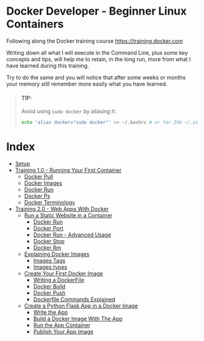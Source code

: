 # Docker Developer - Beginner Linux Containers

Following along the Docker training course https://training.docker.com

Writing down all what I will execute in the Command Line, plus some key concepts and tips, will help me to retain, in the long run, more from what I have learned during this training.

Try to do the same and you will notice that after some weeks or months your memory still remember more easily what you have learned.

> #### TIP:
>   Avoid using `sudo docker` by aliasing it:
>   
>   ```bash
>   echo 'alias docker="sudo docker"' >> ~/.bashrc # or for ZSH ~/.zshrc
>   ```


# Index

* [Setup](training/setup.md)
* [Training 1.0 - Running Your First Container](training/1.0/running-your-first-container.md)
    + [Docker Pull](training/1.0/running-your-first-container.md#docker-pull)
    + [Docker Images](training/1.0/running-your-first-container.md#docker-images)
    + [Docker Run](training/1.0/running-your-first-container.md#docker-run)
    + [Docker Ps](training/1.0/running-your-first-container.md#docker-ps)
    + [Docker Terminology](training/1.0/running-your-first-container.md#docker-terminology)
* [Training 2.0 - Web Apps With Docker](training/2.0/run-a-static-website-in-a-container.md)
    + [Run a Static Website in a Container](training/2.0/run-a-static-website-in-a-container.md)
        + [Docker Run](training/2.0/run-a-static-website-in-a-container.md#docker-run)
        + [Docker Port](training/2.0/run-a-static-website-in-a-container.md#docker-port)
        + [Docker Run - Advanced Usage](training/2.0/run-a-static-website-in-a-container.md#docker-run-advanced-usage)
        + [Docker Stop](training/2.0/run-a-static-website-in-a-container.md#docker-stop)
        + [Docker Rm](training/2.0/run-a-static-website-in-a-container.md#docker-rm)
    + [Explaining Docker Images](training/2.0/explaining-docker-images.md)
        + [Images Tags](training/2.0/explaining-docker-images.md#images-tags)
        + [Images types](training/2.0/explaining-docker-images.md#images-types)
    + [Create Your First Docker Image](training/2.0/create-your-first-docker-image.md)
        + [Writing a DockerFile](training/2.0/create-your-first-docker-image.md#writing-a-dockerfile)
        + [Docker Build](training/2.0/create-your-first-docker-image.md#docker-build)
        + [Docker Push](training/2.0/create-your-first-docker-image.md#docker-push)
        + [Dockerfile Commands Explained](training/2.0/create-your-first-docker-image.md#dockerfile-commands-explained)
    + [Create a Python Flask App in a Docker Image](training/2.0/create-a-python-flask-app-in-a-docker-image.md)
        + [Write the App](training/2.0/create-a-python-flask-app-in-a-docker-image.md#write-the-app)
        + [Build a Docker Image With The App](training/2.0/create-a-python-flask-app-in-a-docker-image.md#build-a-docker-image-with-the-app)
        + [Run the App Container](training/2.0/create-a-python-flask-app-in-a-docker-image.md#run-the-app-container)
        + [Publish Your App Image](training/2.0/create-a-python-flask-app-in-a-docker-image.md#publish-your-app-image)
